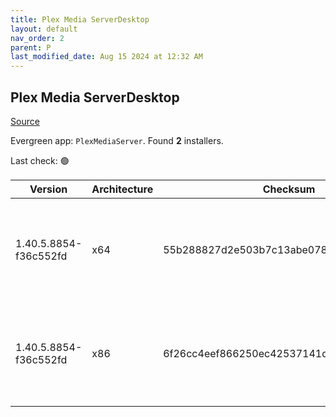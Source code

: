 ```yaml
---
title: Plex Media ServerDesktop
layout: default
nav_order: 2
parent: P
last_modified_date: Aug 15 2024 at 12:32 AM
---
```


## Plex Media ServerDesktop

[Source](https://www.plex.tv/media-server-downloads/)

Evergreen app: `PlexMediaServer`. Found **2** installers.

Last check: 🟢

| Version               | Architecture | Checksum                                 | URI                                                                                                                                                                                                                                                              |
| --------------------- | ------------ | ---------------------------------------- | ---------------------------------------------------------------------------------------------------------------------------------------------------------------------------------------------------------------------------------------------------------------- |
| 1.40.5.8854-f36c552fd | x64          | 55b288827d2e503b7c13abe07851875da58aa82b | [https://downloads.plex.tv/plex-media-server-new/1.40.5.8854-f36c552fd/windows/PlexMediaServer-1.40.5.8854-f36c552fd-x86_64.exe](https://downloads.plex.tv/plex-media-server-new/1.40.5.8854-f36c552fd/windows/PlexMediaServer-1.40.5.8854-f36c552fd-x86_64.exe) |
| 1.40.5.8854-f36c552fd | x86          | 6f26cc4eef866250ec42537141dca6c4aacab2b1 | [https://downloads.plex.tv/plex-media-server-new/1.40.5.8854-f36c552fd/windows/PlexMediaServer-1.40.5.8854-f36c552fd-x86.exe](https://downloads.plex.tv/plex-media-server-new/1.40.5.8854-f36c552fd/windows/PlexMediaServer-1.40.5.8854-f36c552fd-x86.exe)       |
